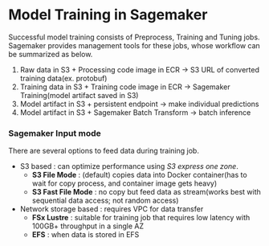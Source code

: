 # Model Training in Sagemaker

Successful model training consists of Preprocess, Training and Tuning jobs. Sagemaker provides management tools for these jobs, whose workflow can be summarized as below.

1. Raw data in S3 + Processing code image in ECR -> S3 URL of converted training data(ex. protobuf)
1. Training data in S3 + Training code image in ECR -> Sagemaker Training(model artifact saved in S3)
1. Model artifact in S3 + persistent endpoint -> make individual predictions
1. Model artifact in S3 + Sagemaker Batch Transform -> batch inference

### Sagemaker Input mode

There are several options to feed data during training job.

* S3 based : can optimize performance using *S3 express one zone*.
    * **S3 File Mode** : (default) copies data into Docker container(has to wait for copy process, and container image gets heavy)
    * **S3 Fast File Mode** : no copy but feed data as stream(works best with sequential data access; not random access)
* Network storage based : requires VPC for data transfer
    * **FSx Lustre** : suitable for training job that requires low latency with 100GB+ throughput in a single AZ
    * **EFS** : when data is stored in EFS
